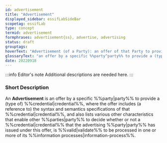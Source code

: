 ```yaml
---
id: advertisement
title: "Advertisement"
displayed_sidebar: essifLabSideBar
scopetag: essifLab
type: concept
termid: advertisement
formphrases: advertisement{ss}, advertise, advertising
status: draft
grouptags:
hoverText: "Advertisement (of a Party): an offer of that Party to provide a (type of) Credential, where the offer includes (a reference to) the syntax and semantics specifications of that Credential, and also lists various other characteristics that enable other Parties to decide whether or not a Credential that the advertising Party has issued under this offer, isValid to be processed in one or more of its Information processes."
glossaryText: "an offer by a specific %%party^party%% to provide a (type of) %%credential^credential%%, where the offer includes (a reference to) the syntax and semantics specifications of that %%credential^credential%%, and also lists various other characteristics that enable other %%parties^party%% to decide whether or not a %%credential^credential%% that the advertising %%party^party%% has issued under this offer, is %%valid^validate%% to be processed in one or more of its %%information processes^information-process%%."
date: 20220918
---
```


:::info Editor's note
Additional descriptions are needed here.
:::

### Short Description
An **Advertisement** is an offer by a specific %%party|party%% to provide a (type of) %%credential|credential%%, where the offer includes (a reference to) the syntax and semantics specifications of that %%credential|credential%%, and also lists various other characteristics that enable other %%parties|party%% to decide whether or not a %%credential|credential%% that the advertising %%party|party%% has issued under this offer, is %%valid|validate%% to be processed in one or more of its %%information processes|information-process%%.
